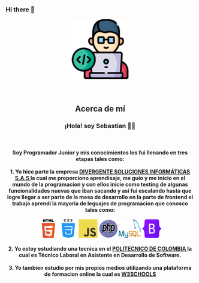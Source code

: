 ### Hi there 👋

<p align="center" style="text-align:center;">
  <img width="160" height="160" src="/img/programador animado.png"><br><br><br>
      <h2 align="center">Acerca de mí</h2>
    <h3><p align="center"><b>¡Hola! soy Sebastian<b> 👨‍💻</p></h3><br>
    <h4><p align="center">Soy Programador Junior y mis conocimientos los fui llenando en tres etapas tales como:<br><br>
    1. Yo hice parte la empresa <a href="https://www.instagram.com/pergentesi/" rel="nofollow"> DIVERGENTE SOLUCIONES INFORMÁTICAS S.A.S </a> 
    la cual me proporciono aprendisaje, me guío y me inicio en el mundo de la programacion y con ellos inicie como testing de algunas 
    funcionalidades nuevas que iban sacando y asi fui escalando hasta que logre llegar a ser parte de la mesa de desarrollo en la parte de 
    frontend el trabajo  aprendi la mayoria de leguajes de programacion que conosco tales 
    como:<br><br>
    <img width="50" height="50" src="/img/HTML5.png" >     
    <img width="50" height="50" src="/img/CSS3.png" >      
    <img width="50" height="50" src="/img/JS.png" >      
    <img width="50" height="50" src="/img/PHP.png" >      
    <img width="60" height="50" src="/img/MYSQL.png">      
    <img width="50" height="50" src="/img/BOOTSTRAP.jpg" ><br><br>
    2. Yo estoy estudiando una tecnica en el <a href="https://www.politecnicodecolombia.edu.co/" rel="nofollow"> POLITECNICO DE COLOMBIA </a> la cual es Técnico Laboral en Asistente en Desarrollo de Software.<br><br>
    3. Yo tambien estudio por mis propios medios utilizando una plataforma de formacion online la cual es <a href="https://www.w3schools.com/" rel="nofollow"> W3SCHOOLS </a>
    </p></h4>
</p>



<!--
**SHR1404091/SHR1404091** is a ✨ _special_ ✨ repository because its `README.md` (this file) appears on your GitHub profile.

Here are some ideas to get you started:

- 🔭 I’m currently working on ...
- 🌱 I’m currently learning ...
- 👯 I’m looking to collaborate on ...
- 🤔 I’m looking for help with ...
- 💬 Ask me about ...
- 📫 How to reach me: ...
- 😄 Pronouns: ...
- ⚡ Fun fact: ...
-->
